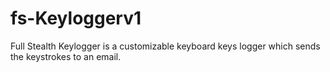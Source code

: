 # fs-Keyloggerv1
Full Stealth Keylogger is a customizable keyboard keys logger which sends the keystrokes to an email.
